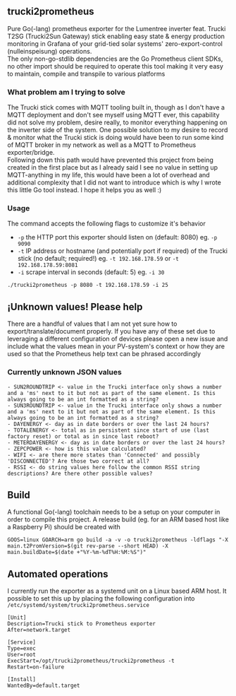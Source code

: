 ## trucki2prometheus
Pure Go(-lang) prometheus exporter for the Lumentree inverter feat. Trucki T2SG (Trucki2Sun Gateway) stick enabling easy state & energy production monitoring in Grafana of your grid-tied solar systems' zero-export-control (nulleinspeisung) operations.  
The only non-go-stdlib dependencies are the Go Prometheus client SDKs, no other import should be required to operate this tool making it very easy to maintain, compile and transpile to various platforms

### What problem am I trying to solve
The Trucki stick comes with MQTT tooling built in, though as I don't have a MQTT deployment and don't see myself using MQTT ever, this capability did not solve my problem, desire really, to monitor everything happening on the inverter side of the system. One possible solution to my desire to record & monitor what the Trucki stick is doing would have been to run some kind of MQTT broker in my network as well as a MQTT to Prometheus exporter/bridge.  
Following down this path would have prevented this project from being created in the first place but as I already said I see no value in setting up MQTT-anything in my life, this would have been a lot of overhead and additional complexity that I did not want to introduce which is why I wrote this little Go tool instead. I hope it helps you as well :)


### Usage
The command accepts the following flags to customize it's behavior
- `-p` the HTTP port this exporter should listen on (default: 8080) eg. `-p 9090`
- `-t` IP address or hostname (and potentially port if required) of the Trucki stick (no default; required!) eg. `-t 192.168.178.59` or `-t 192.168.178.59:8081`
- `-i` scrape interval in seconds (default: 5) eg. `-i 30`

`./trucki2prometheus -p 8080 -t 192.168.178.59 -i 25`


## ¡Unknown values! Please help
There are a handful of values that I am not yet sure how to export/translate/document properly. If you have any of these set due to leveraging a different configuration of devices please open a new issue and include what the values mean in your PV-system's context or how they are used so that the Prometheus help text can be phrased accordingly 


### Currently unknown JSON values
```
- SUN2ROUNDTRIP <- value in the Trucki interface only shows a number and a 'ms' next to it but not as part of the same element. Is this always going to be an int formatted as a string?
- SUN3ROUNDTRIP <- value in the Trucki interface only shows a number and a 'ms' next to it but not as part of the same element. Is this always going to be an int formatted as a string?
- DAYENERGY <- day as in date borders or over the last 24 hours?
- TOTALENERGY <- total as in persistent since start of use (last factory reset) or total as in since last reboot?
- METERDAYENERGY <- day as in date borders or over the last 24 hours?
- ZEPCPOWER <- how is this value calculated?
- WIFI <- are there more states than 'Connected' and possibly 'DISCONNECTED'? Are those two correct at all?
- RSSI <- do string values here follow the common RSSI string descriptions? Are there other possible values?
```

## Build
A functional Go(-lang) toolchain needs to be a setup on your computer in order to compile this project. A release build (eg. for an ARM based host like a Raspberry Pi) should be created with

`GOOS=linux GOARCH=arm go build -a -v -o trucki2prometheus -ldflags "-X main.t2PromVersion=$(git rev-parse --short HEAD) -X main.buildDate=$(date +"%Y-%m-%dT%H:%M:%S")"`

## Automated operations
I currently run the exporter as a systemd unit on a Linux based ARM host. It possible to set this up by placing the following configuration into `/etc/systemd/system/trucki2prometheus.service`
```
[Unit]
Description=Trucki stick to Prometheus exporter
After=network.target

[Service]
Type=exec
User=root
ExecStart=/opt/trucki2prometheus/trucki2prometheus -t 
Restart=on-failure

[Install]
WantedBy=default.target
```
